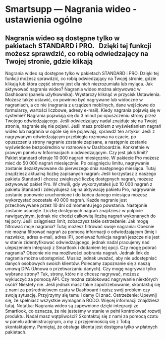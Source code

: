 # Smartsupp — Nagrania wideo - ustawienia ogólne
## Nagrania wideo są dostępne tylko w pakietach STANDARD i PRO.   Dzięki tej funkcji możesz sprawdzić, co robią odwiedzający na Twojej stronie, gdzie klikają 
Nagrania wideo są dostępne tylko w pakietach STANDARD i PRO.
Dzięki tej funkcji możesz sprawdzić, co robią odwiedzający na Twojej stronie, gdzie klikają lub która część strony jest dla nich niezrozumiała lub myląca.
Jak aktywować nagrania wideo?
Nagrania wideo można aktywować w Dashboard (panelu użytkownika). Wystarczy kliknąć w przycisk Ustawienia. Możesz także ustawić, co powinno być nagrywane lub widoczne w nagraniach, a co nie (nagrania z urządzeń mobilnych, dane wejściowe do formularzy, wartości liczbowe, adresy e-mail).
Kiedy nagrania pojawią się w systemie?
Nagrania pojawiają się do 3 minut po opuszczeniu strony przez Twojego odwiedzającego. Jeśli odwiedzający nadal znajduje się na Twojej stronie, nagranie się nie pojawi. Jeśli masz problem z wyświetlaniem nagrań wideo lub nagrania w ogóle się nie pojawiają, sprawdź ten artykuł.
Jeśli z nagrywanym odwiedzającym przebiegła rozmowa na czacie, po opuszczeniu strony nagranie zostanie zapisane, a następnie zostanie wyświetlone bezpośrednio w rozmowie w Dashboardzie. Konkretnie w prawym panelu w Informacjach o odwiedzającym.
Czy jest jakiś limit?
Pakiet standard oferuje 10 000 nagrań miesięcznie. W pakiecie Pro możesz mieć do 50 000 nagrań miesięcznie. Po osiągnięciu limitu, nagrywanie zostanie dezaktywowane do pierwszego dnia następnego miesiąca. Tutaj znajdziesz aktualną liczbę zapisanych nagrań:
Jeśli korzystasz z naszego pakietu Standard i chcesz zwiększyć liczbę dostępnych nagrań, możesz aktywować pakiet Pro. W chwili, gdy wykorzystałeś już 10 000 nagrań z pakietu Standard i zdecydujesz się na aktywację pakietu Pro, nagrywanie zostanie ponownie uruchomione i do końca danego miesiąca możesz wykorzystać pozostałe 40 000 nagrań.
Każde nagranie jest przechowywane przez 10 dni od momentu jego powstania. Następnie zostanie usunięte. Liczbę dostępnych nagrań znajdziesz w pulpicie nawigacyjnym, jednak nie chodzi całkowitą liczbą nagrań wykonanych do tej pory. Jeśli osiągniesz limit, zobaczysz takie ostrzeżenie:
Jak mogę filtrować moje nagrania?
Tutaj możesz filtrować swoje nagrania:
Obecnie nie można filtrować nagrań za pomocą informacji o odwiedzającym (imię i nazwisko, adres e-mail, adres IP), ponieważ funkcja nagrań jeszcze nie jest w stanie zidentyfikować odwiedzającego, jednak nadal pracujemy nad ulepszeniem integracji z Smartlook i dodaniem tej opcji. 
Czy mogę pobrać nagrania?
Obecnie nie ma możliwości pobrania nagrań. Jednak link do nagrania można udostępniać. Musisz jednak uważać, aby nie udostępniać danych osobowych swoich klientów. Polecamy zapoznanie się z naszą umową DPA (Umowa o przetwarzaniu danych).
Czy mogę nagrywać tylko wybrane strony?
Tak, strony, które nie chcesz nagrywać, możesz wykluczyć za pomocą API.
Czy można zablokować nagrywanie niektórych osób?
Niestety nie. Jeśli jednak masz takie zapotrzebowanie, skontaktuj się z nami za pośrednictwem czatu w Dashboard i opisz swój problem czy swoją sytuację. Przyjrzymy się temu i damy Ci znać. 
Ostrzeżenie: Upewnij się, że spełniasz wszystkie wymagania RODO. Więcej informacji znajdziesz tutaj.
Notatka: Nagrania wideo są zapewnione dzięki integracji ze Smartlook, co oznacza, że nie jesteśmy w stanie w pełni kontrolować rozwój produktu.
Nadal masz wątpliwości? Skontaktuj się z nami za pomocą czatu w panelu administracyjnym, a my z przyjemnością się z Tobą skontaktujemy. Pamiętaj, że obsługa klienta jest dostępna tylko w płatnych pakietach.

